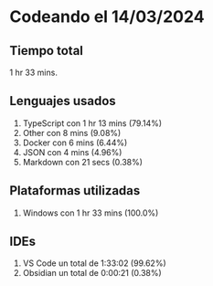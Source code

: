 # Codeando el 14/03/2024

## Tiempo total
1 hr 33 mins.

## Lenguajes usados
1. TypeScript con 1 hr 13 mins (79.14%)
1. Other con 8 mins (9.08%)
1. Docker con 6 mins (6.44%)
1. JSON con 4 mins (4.96%)
1. Markdown con 21 secs (0.38%)

## Plataformas utilizadas
1. Windows con 1 hr 33 mins (100.0%)

## IDEs
1. VS Code un total de 1:33:02 (99.62%)
1. Obsidian un total de 0:00:21 (0.38%)
